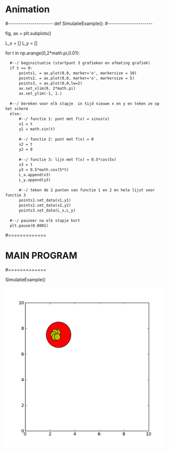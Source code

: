 
# Animation

#----------------------
def SimulatieExample():
#----------------------

  fig, ax = plt.subplots()

  L_x = []
  L_y = []

  for t in np.arange(0,2*math.pi,0.01):

      #--/ beginsituatie (startpunt 3 grafieken en afmating grafiek)
      if t == 0:
          points1, = ax.plot(0,0, marker='o', markersize = 10)  
          points2, = ax.plot(0,0, marker='o', markersize = 5)  
          points3, = ax.plot(0,0,lw=2)                        
          ax.set_xlim(0, 2*math.pi)
          ax.set_ylim(-1, 1.)

      #--/ bereken voor elk stapje  in tijd nieuwe x en y en teken ze op het scherm
      else:
          #--/ functie 1: punt met f(x) = sinus(x)
          x1 = t
          y1 = math.sin(t) 

          #--/ functie 2: punt met f(x) = 0
          x2 = t
          y2 = 0 

          #--/ functie 3: lijn met f(x) = 0.5*cos(5x)
          x3 = t
          y3 = 0.5*math.cos(5*t) 
          L_x.append(x3)
          L_y.append(y3)

          #--/ teken de 2 punten van functie 1 en 2 en hele lijst voor functie 3
          points1.set_data(x1,y1)
          points2.set_data(x2,y2)
          points3.set_data(L_x,L_y)
          
      #--/ pauzeer na elk stapje kort
      plt.pause(0.0001)



#=============
# MAIN PROGRAM
#=============

SimulatieExample()



![](collidingballs1.gif)